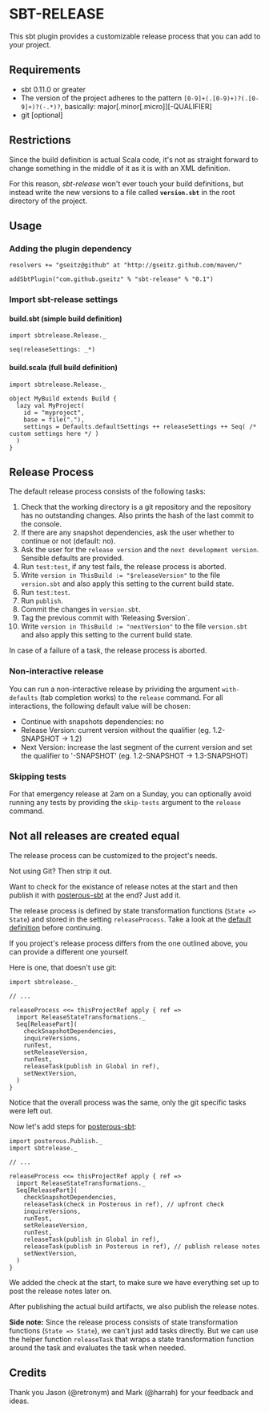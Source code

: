 # SBT-RELEASE
This sbt plugin provides a customizable release process that you can add to your project.

## Requirements
 * sbt 0.11.0 or greater
 * The version of the project adheres to the pattern `[0-9]+(.[0-9)+)?(.[0-9]+)?(-.*)?`, basically: major[.minor[.micro]][-QUALIFIER]
 * git [optional]

## Restrictions
Since the build definition is actual Scala code, it's not as straight forward to change something in the middle of
it as it is with an XML definition.

For this reason, *sbt-release* won't ever touch your build definitions,
but instead write the new versions to a file called **`version.sbt`** in the root directory of the project.


## Usage
### Adding the plugin dependency

    resolvers += "gseitz@github" at "http://gseitz.github.com/maven/"

    addSbtPlugin("com.github.gseitz" % "sbt-release" % "0.1")

### Import sbt-release settings
#### build.sbt (simple build definition)

    import sbtrelease.Release._

    seq(releaseSettings: _*)

#### build.scala (full build definition)

    import sbtrelease.Release._

    object MyBuild extends Build {
      lazy val MyProject(
        id = "myproject",
        base = file("."),
        settings = Defaults.defaultSettings ++ releaseSettings ++ Seq( /* custom settings here */ )
      )
    }

## Release Process
The default release process consists of the following tasks:

 1. Check that the working directory is a git repository and the repository has no outstanding changes. Also prints the hash of the last commit to the console.
 1. If there are any snapshot dependencies, ask the user whether to continue or not (default: no).
 1. Ask the user for the `release version` and the `next development version`. Sensible defaults are provided.
 1. Run `test:test`, if any test fails, the release process is aborted.
 1. Write `version in ThisBuild := "$releaseVersion"` to the file `version.sbt` and also apply this setting to the current build state.
 1. Run `test:test`.
 1. Run `publish`.
 1. Commit the changes in `version.sbt`.
 1. Tag the previous commit with 'Releasing $version`.
 1. Write `version in ThisBuild := "nextVersion"` to the file `version.sbt` and also apply this setting to the current build state.

In case of a failure of a task, the release process is aborted.

### Non-interactive release
You can run a non-interactive release by prividing the argument `with-defaults` (tab completion works) to the `release` command.
For all interactions, the following default value will be chosen:

 * Continue with snapshots dependencies: no
 * Release Version: current version without the qualifier (eg. 1.2-SNAPSHOT -> 1.2)
 * Next Version: increase the last segment of the current version and set the qualifier to '-SNAPSHOT' (eg. 1.2-SNAPSHOT -> 1.3-SNAPSHOT)

### Skipping tests
For that emergency release at 2am on a Sunday, you can optionally avoid running any tests by providing the `skip-tests` argument to the `release` command.

## Not all releases are created equal
The release process can be customized to the project's needs.

Not using Git? Then strip it out.

Want to check for the existance of release notes at the start and then publish it with [posterous-sbt](https://github.com/n8han/posterous-sbt) at the end? Just add it.


The release process is defined by state transformation functions (`State => State`) and stored in the setting `releaseProcess`.
Take a look at the [default definition](https://github.com/gseitz/sbt-release/blob/master/src/main/scala/ReleasePlugin.scala#L49) before continuing.

If you project's release process differs from the one outlined above, you can provide a different one yourself.

Here is one, that doesn't use git:

    import sbtrelease._

    // ...

    releaseProcess <<= thisProjectRef apply { ref =>
      import ReleaseStateTransformations._
      Seq[ReleasePart](
        checkSnapshotDependencies,
        inquireVersions,
        runTest,
        setReleaseVersion,
        runTest,
        releaseTask(publish in Global in ref),
        setNextVersion,
      )
    }

Notice that the overall process was the same, only the git specific tasks were left out.

Now let's add steps for [posterous-sbt](https://github.com/n8han/posterous-sbt):

    import posterous.Publish._
    import sbtrelease._

    // ...

    releaseProcess <<= thisProjectRef apply { ref =>
      import ReleaseStateTransformations._
      Seq[ReleasePart](
        checkSnapshotDependencies,
        releaseTask(check in Posterous in ref), // upfront check
        inquireVersions,
        runTest,
        setReleaseVersion,
        runTest,
        releaseTask(publish in Global in ref),
        releaseTask(publish in Posterous in ref), // publish release notes
        setNextVersion,
      )
    }

We added the check at the start, to make sure we have everything set up to post the release notes later on.

After publishing the actual build artifacts, we also publish the release notes.

**Side note:** Since the release process consists of state transformation functions (`State => State`),
we can't just add tasks directly. But we can use the helper function `releaseTask` that wraps a state transformation
function around the task and evaluates the task when needed.

## Credits
Thank you Jason (@retronym) and Mark (@harrah) for your feedback and ideas.
